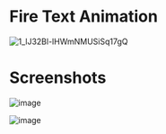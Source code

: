 # Fire Text Animation

![1_lJ32Bl-lHWmNMUSiSq17gQ](https://user-images.githubusercontent.com/72864817/171863780-16f7afb7-32a5-4547-a427-23c8a8ed0524.png)

# Screenshots

![image](https://user-images.githubusercontent.com/72864817/173378831-29fd65c4-1658-4df9-8e45-cdbc317184a4.png)

![image](https://user-images.githubusercontent.com/72864817/173379017-15133dd0-927a-4397-b474-0a750062db2a.png)
